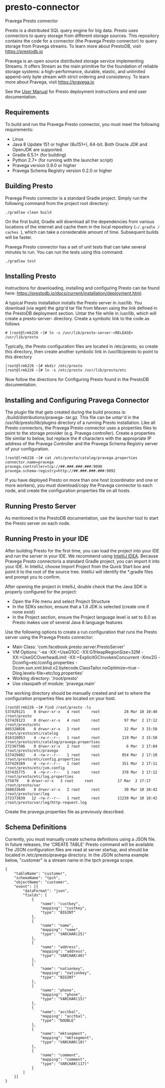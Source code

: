 # presto-connector
Pravega Presto connector

Presto is a distributed SQL query engine for big data. Presto uses connectors to query storage from different storage sources. This repository contains the code for a connector (the Pravega Presto connector) to query storage from Pravega streams. To learn more about PrestoDB, visit https://prestodb.io

Pravega is an open source distributed storage service implementing Streams. It offers Stream as the main primitive for the foundation of reliable storage systems: a high-performance, durable, elastic, and unlimited append-only byte stream with strict ordering and consistency.  To learn more about Pravega, visit https://pravega.io

See the [User Manual](https://prestodb.github.io/docs/current/) for Presto deployment instructions and end user documentation.

## Requirements

To build and run the Pravega Presto connector, you must meet the following requirements:

* Linux 
* Java 8 Update 151 or higher (8u151+), 64-bit. Both Oracle JDK and OpenJDK are supported.
* Gradle 6.5.1+ (for building)
* Python 2.7+ (for running with the launcher script)
* Pravega version 0.9.0 or higher
* Pravega Schema Registry version 0.2.0 or higher

## Building Presto

Pravega Presto connector is a standard Gradle project. Simply run the following command from the project root directory:

    ./gradlew clean build

On the first build, Gradle will download all the dependencies from various locations of the internet and cache them in the local repository (`~/.gradle / caches `), which can take a considerable amount of time.  Subsequent builds will be faster.  

Pravega Presto connector has a set of unit tests that can take several minutes to run. You can run the tests using this command:

    ./gradlew test

## Installing Presto

Instructions for downloading, installing and configuring Presto can be found here: https://prestodb.io/docs/current/installation/deployment.html.

A typical Presto installation installs the Presto server in /usr/lib. You download (via wget) the gzip'd tar file from Maven using the link defined in the PrestoDB deployment section.  Untar the file while in /usr/lib, which will create a presto-server-<RELEASE> directory.  Create a symbolic link to the code as follows
    
    # [root@lrmk226 ~]# ln -s /usr/lib/presto-server-<RELEASE> /usr/lib/presto
    
Typically, the Presto configuration files are located in /etc/presto, so create this directory, then create another symbolic link in /usr/lib/presto to point to this directory

    [root@lrmk226 ~]# mkdir /etc/presto
    [root@lrmk226 ~]# ln -s /etc/presto /usr/lib/presto/etc
    
Now follow the directions for Configuring Presto found in the PrestoDB documentation.

## Installing and Configuring Pravega Connector

The plugin file that gets created during the build process is: ./build/distributions/pravega-<VERSION>.tar.gz.  This file can be untar'd in the /usr/lib/presto/lib/plugins directory of a running Presto installation. Like all Presto connectors, the Pravega Presto connector uses a properties files to point to the storage provider (e.g. Pravega controller).  Create a properties file similar to below, but replace the # characters with the appropriate IP address of the Pravega Controller and the Pravega Schema Registry server of your configuration.

    [root@lrmk226 ~]# cat /etc/presto/catalog/pravega.properties
    connector.name=pravega
    pravega.controller=tcp://##.###.###.###:9090
    pravega.schema-registry=http://##.###.###.###:9092

If you have deployed Presto on more than one host (coordinator and one or more workers), you must download/copy the Pravega connector to each node, and create the configuration properties file on all hosts.

## Running Presto Server

As mentioned in the PrestoDB documentation, use the launcher tool to start the Presto server on each node.

## Running Presto in your IDE

After building Presto for the first time, you can load the project into your IDE and run the server in your IDE. We recommend using [IntelliJ IDEA](http://www.jetbrains.com/idea/). Because Pravega Presto connectoris a standard Gradle project, you can import it into your IDE. In IntelliJ, choose Import Project from the Quick Start box and point it to the root of the source tree.  IntelliJ will identify the *.gradle files and prompt you to confirm.

After opening the project in IntelliJ, double check that the Java SDK is properly configured for the project:

* Open the File menu and select Project Structure
* In the SDKs section, ensure that a 1.8 JDK is selected (create one if none exist)
* In the Project section, ensure the Project language level is set to 8.0 as Presto makes use of several Java 8 language features

Use the following options to create a run configuration that runs the Presto server using the Pravega Presto connector:

* Main Class: 'com.facebook.presto.server.PrestoServer'
* VM Options: '-ea -XX:+UseG1GC -XX:G1HeapRegionSize=32M -XX:+UseGCOverheadLimit -XX:+ExplicitGCInvokesConcurrent -Xmx2G -Dconfig=etc/config.properties -Dcom.sun.xml.bind.v2.bytecode.ClassTailor.noOptimize=true -Dlog.levels-file=etc/log.properties'
* Working directory: '/root/presto'
* Use classpath of module: 'pravega.main'

The working directory should be manually created and set to where the configuration properties files are located on your host.

    [root@lrmk226 ~]# find /root/presto -ls
    537429121    0 drwxr-xr-x   4 root     root           28 Mar 10 10:40 /root/presto
    537429123    0 drwxr-xr-x   4 root     root           97 Mar  2 17:12 /root/presto/etc
    805328026    0 drwxr-xr-x   2 root     root           32 Mar  3 15:58 /root/presto/etc/catalog
    816318053    4 -rw-r--r--   1 root     root          119 Mar  3 15:58 /root/presto/etc/catalog/pravega.properties
    272367596    0 drwxr-xr-x   2 root     root            6 Mar  2 17:04 /root/presto/etc/pravega
    537429402    4 -rw-r--r--   1 root     root          854 Mar  2 17:10 /root/presto/etc/config.properties
    537429389    4 -rw-r--r--   1 root     root          351 Mar  2 17:11 /root/presto/etc/jvm.config
    537435775    4 -rw-r--r--   1 root     root          378 Mar  2 17:12 /root/presto/etc/log.properties
    575879    0 drwxr-xr-x   3 root     root           17 Mar  2 17:17 /root/presto/var
    268833640    0 drwxr-xr-x   2 root     root           30 Mar 10 10:42 /root/presto/var/log
    272373839   12 -rw-r--r--   1 root     root        11230 Mar 10 10:42 /root/presto/var/log/http-request.log

Create the pravega.properties file as previously described.

## Schema Definitions

Currently, you must manually create schema definitions using a JSON file. In future releases, the 'CREATE TABLE' Presto command will be available.  The JSON configuration files are read at server startup, and should be located in /etc/presto/pravega directory.  In the JSON schema example below, "customer" is a stream name in the tpch pravega scope.

    {
        "tableName": "customer",
        "schemaName": "tpch",
        "objectName": "customer",
        "event": [{
            "dataFormat": "json",
            "fields": [
                {
                    "name": "custkey",
                    "mapping": "custkey",
                    "type": "BIGINT"
                },
                {
                    "name": "name",
                    "mapping": "name",
                    "type": "VARCHAR(25)"
                },
                {
                    "name": "address",
                    "mapping": "address",
                    "type": "VARCHAR(40)"
                },
                {
                    "name": "nationkey",
                    "mapping": "nationkey",
                    "type": "BIGINT"
                },
                {
                    "name": "phone",
                    "mapping": "phone",
                    "type": "VARCHAR(15)"
                },
                {
                    "name": "acctbal",
                    "mapping": "acctbal",
                    "type": "DOUBLE"
                },
                {
                    "name": "mktsegment",
                    "mapping": "mktsegment",
                    "type": "VARCHAR(10)"
                },
                {
                    "name": "comment",
                    "mapping": "comment",
                    "type": "VARCHAR(117)"
                }
            ]
        }]
    }

